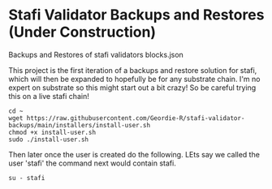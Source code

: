 # Stafi Validator Backups and Restores (Under Construction)
Backups and Restores of stafi validators blocks.json

This project is the first iteration of a backups and restore solution for stafi, which will then be expanded to hopefully be for any substrate chain.  I'm no expert on substrate so this might start out a bit crazy! So be careful trying this on a live stafi chain!

```
cd ~
wget https://raw.githubusercontent.com/Geordie-R/stafi-validator-backups/main/installers/install-user.sh
chmod +x install-user.sh
sudo ./install-user.sh
```

Then later once the user is created do the following.  LEts say we called the user 'stafi' the command next would contain stafi.

```
su - stafi



```
